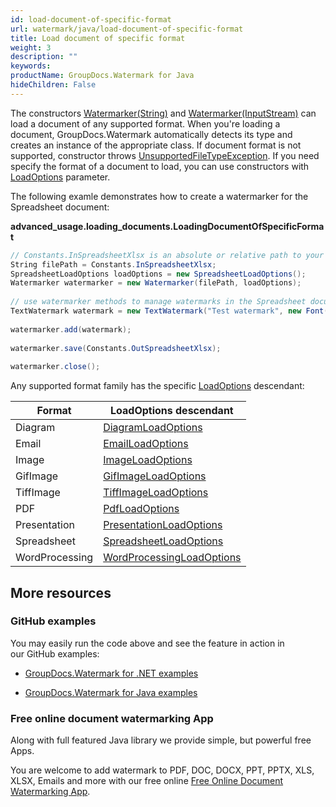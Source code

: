 ```yaml
---
id: load-document-of-specific-format
url: watermark/java/load-document-of-specific-format
title: Load document of specific format
weight: 3
description: ""
keywords: 
productName: GroupDocs.Watermark for Java
hideChildren: False
---
```

The constructors [Watermarker(String)](https://apireference.groupdocs.com/watermark/java/com.groupdocs.watermark/Watermarker#Watermarker(java.lang.String)) and [Watermarker(InputStream)](https://apireference.groupdocs.com/watermark/java/com.groupdocs.watermark/Watermarker#Watermarker(java.io.InputStream)) can load a document of any supported format. When you're loading a document, GroupDocs.Watermark automatically detects its type and creates an instance of the appropriate class. If document format is not supported, constructor throws [UnsupportedFileTypeException](https://apireference.groupdocs.com/watermark/java/com.groupdocs.watermark.exceptions/UnsupportedFileTypeException). If you need specify the format of a document to load, you can use constructors with [LoadOptions](https://apireference.groupdocs.com/watermark/java/com.groupdocs.watermark.options/LoadOptions) parameter.

The following examle demonstrates how to create a watermarker for the Spreadsheet document:

**advanced\_usage.loading\_documents.LoadingDocumentOfSpecificFormat**

```csharp
// Constants.InSpreadsheetXlsx is an absolute or relative path to your document. Ex: "C:\\Docs\\spreadsheet.xlsx"
String filePath = Constants.InSpreadsheetXlsx;                                                                    
SpreadsheetLoadOptions loadOptions = new SpreadsheetLoadOptions();                                                
Watermarker watermarker = new Watermarker(filePath, loadOptions);                                                 
                                                                                                                  
// use watermarker methods to manage watermarks in the Spreadsheet document                                       
TextWatermark watermark = new TextWatermark("Test watermark", new Font("Arial", 12));                             
                                                                                                                  
watermarker.add(watermark);                                                                                       
                                                                                                                  
watermarker.save(Constants.OutSpreadsheetXlsx);                                                                   
                                                                                                                  
watermarker.close();                                                                                            

```

Any supported format family has the specific [LoadOptions](https://apireference.groupdocs.com/watermark/java/com.groupdocs.watermark.options/LoadOptions) descendant:

| Format | LoadOptions descendant |
| --- | --- |
| Diagram | [DiagramLoadOptions](https://apireference.groupdocs.com/watermark/java/com.groupdocs.watermark.options/DiagramLoadOptions) |
| Email | [EmailLoadOptions](https://apireference.groupdocs.com/watermark/java/com.groupdocs.watermark.options/EmailLoadOptions) |
| Image | [ImageLoadOptions](https://apireference.groupdocs.com/watermark/java/com.groupdocs.watermark.options/ImageLoadOptions) |
| GifImage | [GifImageLoadOptions](https://apireference.groupdocs.com/watermark/java/com.groupdocs.watermark.options/GifImageLoadOptions) |
| TiffImage | [TiffImageLoadOptions](https://apireference.groupdocs.com/watermark/java/com.groupdocs.watermark.options/TiffImageLoadOptions) |
| PDF | [PdfLoadOptions](https://apireference.groupdocs.com/watermark/java/com.groupdocs.watermark.options/PdfLoadOptions) |
| Presentation | [PresentationLoadOptions](https://apireference.groupdocs.com/watermark/java/com.groupdocs.watermark.options/PresentationLoadOptions) |
| Spreadsheet | [SpreadsheetLoadOptions](https://apireference.groupdocs.com/watermark/java/com.groupdocs.watermark.options/SpreadsheetLoadOptions) |
| WordProcessing | [WordProcessingLoadOptions](https://apireference.groupdocs.com/watermark/java/com.groupdocs.watermark.options/WordProcessingLoadOptions) |

## More resources

### GitHub examples

You may easily run the code above and see the feature in action in our GitHub examples:

*   [GroupDocs.Watermark for .NET examples](https://github.com/groupdocs-watermark/GroupDocs.Watermark-for-.NET)
    
*   [GroupDocs.Watermark for Java examples](https://github.com/groupdocs-watermark/GroupDocs.Watermark-for-Java)
    

### Free online document watermarking App

Along with full featured Java library we provide simple, but powerful free Apps.

You are welcome to add watermark to PDF, DOC, DOCX, PPT, PPTX, XLS, XLSX, Emails and more with our free online [Free Online Document Watermarking App](https://products.groupdocs.app/watermark).
